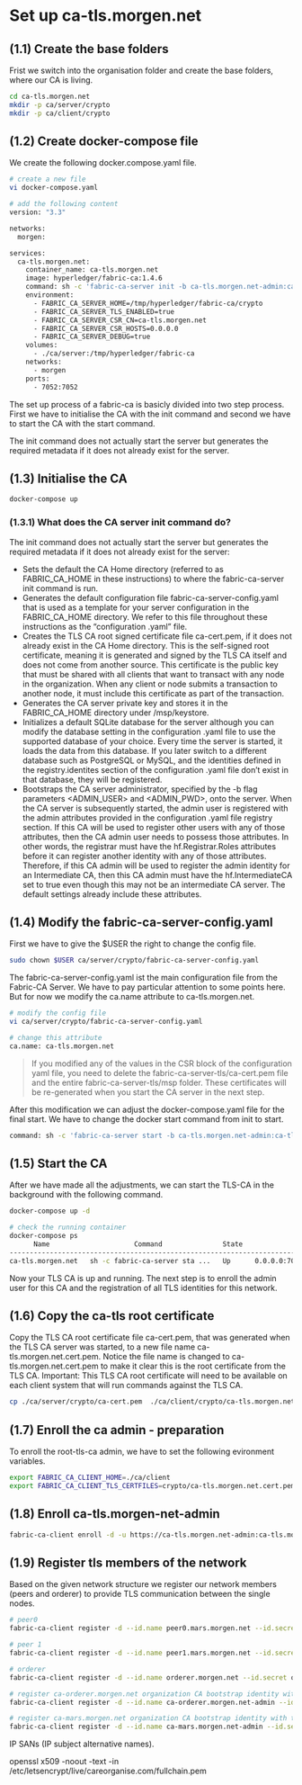 # Set up ca-tls.morgen.net

## (1.1) Create the base folders
Frist we switch into the organisation folder and create the base folders, where our CA is living.
```bash
cd ca-tls.morgen.net
mkdir -p ca/server/crypto
mkdir -p ca/client/crypto
```

## (1.2) Create docker-compose file

We create the following docker.compose.yaml file.

```bash
# create a new file
vi docker-compose.yaml 

# add the following content
version: "3.3"

networks:
  morgen:

services:
  ca-tls.morgen.net:
    container_name: ca-tls.morgen.net
    image: hyperledger/fabric-ca:1.4.6
    command: sh -c 'fabric-ca-server init -b ca-tls.morgen.net-admin:ca-tls.morgen.net-adminpw --port 7052'
    environment:
      - FABRIC_CA_SERVER_HOME=/tmp/hyperledger/fabric-ca/crypto
      - FABRIC_CA_SERVER_TLS_ENABLED=true
      - FABRIC_CA_SERVER_CSR_CN=ca-tls.morgen.net
      - FABRIC_CA_SERVER_CSR_HOSTS=0.0.0.0
      - FABRIC_CA_SERVER_DEBUG=true
    volumes:
      - ./ca/server:/tmp/hyperledger/fabric-ca
    networks:
      - morgen
    ports:
      - 7052:7052
```
The set up process of a fabric-ca is basicly divided into two step process. First we have to initialise the CA with the init command and second we have to start the CA with the start command.

The init command does not actually start the server but generates the required metadata if it does not already exist for the server.


## (1.3) Initialise the CA
```bash
docker-compose up
```
### (1.3.1) What does the CA server init command do?
The init command does not actually start the server but generates the required metadata if it does not already exist for the server:

- Sets the default the CA Home directory (referred to as FABRIC_CA_HOME in these instructions) to where the fabric-ca-server init command is run.
- Generates the default configuration file fabric-ca-server-config.yaml that is used as a template for your server configuration in the FABRIC_CA_HOME directory. We refer to this file throughout these instructions as the “configuration .yaml” file.
- Creates the TLS CA root signed certificate file ca-cert.pem, if it does not already exist in the CA Home directory. This is the self-signed root certificate, meaning it is generated and signed by the TLS CA itself and does not come from another source. This certificate is the public key that must be shared with all clients that want to transact with any node in the organization. When any client or node submits a transaction to another node, it must include this certificate as part of the transaction.
- Generates the CA server private key and stores it in the FABRIC_CA_HOME directory under /msp/keystore.
- Initializes a default SQLite database for the server although you can modify the database setting in the configuration .yaml file to use the supported database of your choice. Every time the server is started, it loads the data from this database. If you later switch to a different database such as PostgreSQL or MySQL, and the identities defined in the registry.identites section of the configuration .yaml file don’t exist in that database, they will be registered.
- Bootstraps the CA server administrator, specified by the -b flag parameters <ADMIN_USER> and <ADMIN_PWD>, onto the server. When the CA server is subsequently started, the admin user is registered with the admin attributes provided in the configuration .yaml file registry section. If this CA will be used to register other users with any of those attributes, then the CA admin user needs to possess those attributes. In other words, the registrar must have the hf.Registrar.Roles attributes before it can register another identity with any of those attributes. Therefore, if this CA admin will be used to register the admin identity for an Intermediate CA, then this CA admin must have the hf.IntermediateCA set to true even though this may not be an intermediate CA server. The default settings already include these attributes.

## (1.4) Modify the fabric-ca-server-config.yaml
First we have to give the $USER the right to change the config file.
```bash
sudo chown $USER ca/server/crypto/fabric-ca-server-config.yaml
```
The fabric-ca-server-config.yaml ist the main configuration file from the Fabric-CA Server. We have to pay particular attention to some points here. But for now we modify the ca.name attribute to ca-tls.morgen.net.
```bash
# modify the config file
vi ca/server/crypto/fabric-ca-server-config.yaml

# change this attribute
ca.name: ca-tls.morgen.net
```

>If you modified any of the values in the CSR block of the configuration yaml file, you need to delete the fabric-ca-server-tls/ca-cert.pem file and the entire fabric-ca-server-tls/msp folder.  These certificates will be re-generated when you start the CA server in the next step.

After this modification we can adjust the docker-compose.yaml file for the final start. We have to change the docker start command from init to start.
```bash
command: sh -c 'fabric-ca-server start -b ca-tls.morgen.net-admin:ca-tls.morgen.net-adminpw --port 7052'
```

## (1.5) Start the CA
After we have made all the adjustments, we can start the TLS-CA in the background with the following command. 
```bash
docker-compose up -d

# check the running container
docker-compose ps
      Name                     Command               State                Ports
---------------------------------------------------------------------------------------------
ca-tls.morgen.net   sh -c fabric-ca-server sta ...   Up      0.0.0.0:7052->7052/tcp, 7054/tcp
```
Now your TLS CA is up and running. The next step is to enroll the admin user for this CA and the registration of all TLS identities for this network.

## (1.6) Copy the ca-tls root certificate
Copy the TLS CA root certificate file ca-cert.pem, that was generated when the TLS CA server was started, to a new file name ca-tls.morgen.net.cert.pem. Notice the file name is changed to ca-tls.morgen.net.cert.pem to make it clear this is the root certificate from the TLS CA. Important: This TLS CA root certificate will need to be available on each client system that will run commands against the TLS CA.

```bash
cp ./ca/server/crypto/ca-cert.pem  ./ca/client/crypto/ca-tls.morgen.net.cert.pem
````

## (1.7) Enroll the ca admin - preparation
To enroll the root-tls-ca admin, we have to set the following evironment variables.

```bash
export FABRIC_CA_CLIENT_HOME=./ca/client
export FABRIC_CA_CLIENT_TLS_CERTFILES=crypto/ca-tls.morgen.net.cert.pem
````

## (1.8) Enroll ca-tls.morgen-net-admin
```bash
fabric-ca-client enroll -d -u https://ca-tls.morgen.net-admin:ca-tls.morgen.net-adminpw@ca-tls.morgen.net:7052 --csr.hosts 'ca-tls.morgen.net'
````

## (1.9) Register tls members of the network 
Based on the given network structure we register our network members (peers and orderer) to provide TLS communication between the single nodes.
```bash
# peer0
fabric-ca-client register -d --id.name peer0.mars.morgen.net --id.secret peer0PW --id.type peer -u https://ca-tls.morgen.net:7052 --csr.hosts 'peer0.mars.morgen.net'

# peer 1
fabric-ca-client register -d --id.name peer1.mars.morgen.net --id.secret peer1PW --id.type peer -u https://ca-tls.morgen.net:7052 --csr.hosts 'peer1.mars.morgen.net'

# orderer
fabric-ca-client register -d --id.name orderer.morgen.net --id.secret ordererPW --id.type orderer -u https://ca-tls.morgen.net:7052 --csr.hosts 'orderer.morgen.net'

# register ca-orderer.morgen.net organization CA bootstrap identity with the TLS-CA
fabric-ca-client register -d --id.name ca-orderer.morgen.net-admin --id.secret ca-orderer-adminpw -u https://ca-tls.morgen.net:7052 --csr.hosts 'ca-orderer.morgen.net'

# register ca-mars.morgen.net organization CA bootstrap identity with the TLS-CA
fabric-ca-client register -d --id.name ca-mars.morgen.net-admin --id.secret ca-mars-adminpw -u https://ca-tls.morgen.net:7052 --csr.hosts 'ca-mars.morgen.net'
````


IP SANs (IP subject alternative names).


openssl x509 -noout -text -in /etc/letsencrypt/live/careorganise.com/fullchain.pem



